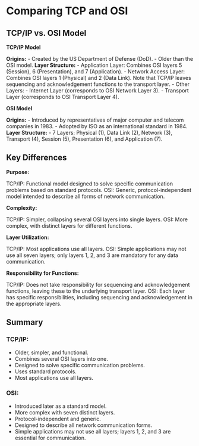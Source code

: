 # Comparing TCP and OSI

## TCP/IP vs. OSI Model

**TCP/IP Model**

   **Origins:**
        - Created by the US Department of Defense (DoD).
        - Older than the OSI model.
   **Layer Structure:**
        - Application Layer: Combines OSI layers 5 (Session), 6 (Presentation), and 7 (Application).
        - Network Access Layer: Combines OSI layers 1 (Physical) and 2 (Data Link). Note that TCP/IP leaves sequencing and acknowledgement functions to the transport layer.
        - Other Layers:
            - Internet Layer (corresponds to OSI Network Layer 3).
            - Transport Layer (corresponds to OSI Transport Layer 4).


**OSI Model**

   **Origins:**
        - Introduced by representatives of major computer and telecom companies in 1983.
        - Adopted by ISO as an international standard in 1984.
   **Layer Structure:**
        - 7 Layers: Physical (1), Data Link (2), Network (3), Transport (4), Session (5), Presentation (6), and Application (7).


## Key Differences

**Purpose:**

TCP/IP: Functional model designed to solve specific communication problems based on standard protocols.
OSI: Generic, protocol-independent model intended to describe all forms of network communication.

**Complexity:**

TCP/IP: Simpler, collapsing several OSI layers into single layers.
OSI: More complex, with distinct layers for different functions.

**Layer Utilization:**

TCP/IP: Most applications use all layers.
OSI: Simple applications may not use all seven layers; only layers 1, 2, and 3 are mandatory for any data communication.

**Responsibility for Functions:**

TCP/IP: Does not take responsibility for sequencing and acknowledgement functions, leaving these to the underlying transport layer.
OSI: Each layer has specific responsibilities, including sequencing and acknowledgement in the appropriate layers.


## Summary

### TCP/IP:

   - Older, simpler, and functional.
   - Combines several OSI layers into one.
   - Designed to solve specific communication problems.
   - Uses standard protocols.
   - Most applications use all layers.

### OSI:

   - Introduced later as a standard model.
   - More complex with seven distinct layers.
   - Protocol-independent and generic.
   - Designed to describe all network communication forms.
   - Simple applications may not use all layers; layers 1, 2, and 3 are essential for communication.
